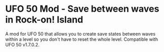 # UFO 50 Mod - Save between waves in Rock-on! Island
A mod for UFO 50 that allows you to create save states between waves within a level so you don't have to reset the whole level. Compatible with UFO 50 v1.7.0.2.
